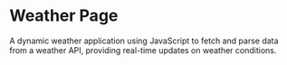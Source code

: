 # Weather Page

A dynamic weather application using JavaScript to fetch and parse data from a weather API, providing real-time updates on weather conditions.

